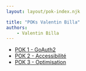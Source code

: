 ```yaml
---
layout: layout/pok-index.njk

title: "POKs Valentin Billa"
authors:
    - Valentin Billa
---
```


- [POK 1 - GoAuth2](temps-1)
- [POK 2 - Accessibilité](temps-2)
- [POK 3 - Optimisation](temps-3)
